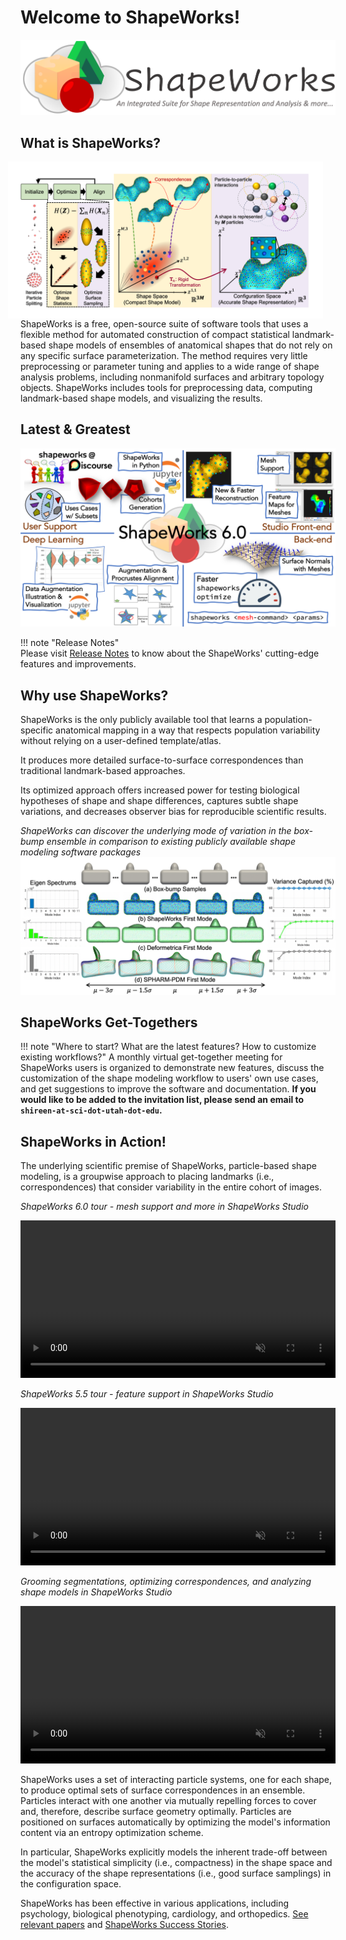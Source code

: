 # Welcome to ShapeWorks!

<!--- <img src="img/home/shapeworks-logo.png" width="60px" align="left" hspace="20">    
*An Integrated Suite for Shape Representation and Analysis & more...* -->

![](img/home/sw-logo-w-text.png)


## What is ShapeWorks?

<img src="img/home/about-shapeworks.png" width="1000px" align="right" hspace="20">

ShapeWorks is a free, open-source suite of software tools that uses a flexible method for automated construction of compact statistical landmark-based shape models of ensembles of anatomical shapes that do not rely on any specific surface parameterization. The method requires very little preprocessing or parameter tuning and applies to a wide range of shape analysis problems, including nonmanifold surfaces and arbitrary topology objects. ShapeWorks includes tools for preprocessing data, computing landmark-based shape models, and visualizing the results.



## Latest & Greatest
    
 <!--![](img/about/release5.5.png)-->
![](img/about/release6.0.png)

!!! note "Release Notes"    
    Please visit [Release Notes](about/release-notes.md) to know about the ShapeWorks' cutting-edge features and improvements.

## Why use ShapeWorks?

ShapeWorks is the only publicly available tool that learns a population-specific anatomical mapping in a way that respects population variability without relying on a user-defined template/atlas. 
    
It produces more detailed surface-to-surface correspondences than traditional landmark-based approaches. 

Its optimized approach offers increased power for testing biological hypotheses of shape and shape differences, captures subtle shape variations, and decreases observer bias for reproducible scientific results. 
    

*ShapeWorks can discover the underlying mode of variation in the box-bump ensemble in comparison to existing publicly available shape modeling software packages*
![](img/home/shapeworks_vs_others4.png)


## ShapeWorks Get-Togethers

!!! note "Where to start? What are the latest features? How to customize existing workflows?"
    A monthly virtual get-together meeting for ShapeWorks users is organized to demonstrate new features, discuss the customization of the shape modeling workflow to users' own use cases, and get suggestions to improve the software and documentation. **If you would like to be added to the invitation list, please send an email to `shireen-at-sci-dot-utah-dot-edu`.**


## ShapeWorks in Action!


The underlying scientific premise of ShapeWorks, particle-based shape modeling, is a groupwise approach to placing landmarks (i.e., correspondences) that consider variability in the entire cohort of images. 

*ShapeWorks 6.0 tour - mesh support and more in ShapeWorks Studio*
<p><video src="https://sci.utah.edu/~shapeworks/doc-resources/mp4s/studio_6.0_tour.mp4" autoplay muted loop controls style="width:100%"></p>


*ShapeWorks 5.5 tour - feature support in ShapeWorks Studio*
<p><video src="https://sci.utah.edu/~shapeworks/doc-resources/mp4s/studio_5.5_tour.mp4" autoplay muted loop controls style="width:100%"></p>
    
*Grooming segmentations, optimizing correspondences, and analyzing shape models in ShapeWorks Studio*   
<p><video src="https://sci.utah.edu/~shapeworks/doc-resources/mp4s/studio_ellipsoid.mp4" autoplay muted loop controls style="width:100%"></p>

ShapeWorks uses a set of interacting particle systems, one for each shape, to produce optimal sets of surface correspondences in an ensemble. Particles interact with one another via mutually repelling forces to cover and, therefore, describe surface geometry optimally. Particles are positioned on surfaces automatically by optimizing the model's information content via an entropy optimization scheme. 

In particular, ShapeWorks explicitly models the inherent trade-off between the model's statistical simplicity (i.e., compactness) in the shape space and the accuracy of the shape representations (i.e., good surface samplings) in the configuration space. 


ShapeWorks has been effective in various applications, including psychology, biological phenotyping, cardiology, and orthopedics. [See relevant papers](users/papers.md) and [ShapeWorks Success Stories](getting-started/sw-stories.md). 






